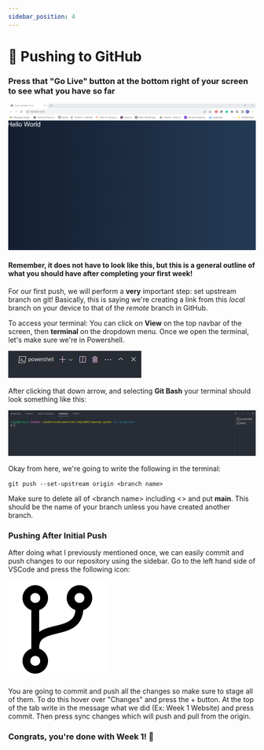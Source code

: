 ```yaml
---
sidebar_position: 4
---
```


# 📩 Pushing to GitHub

### Press that "Go Live" button at the bottom right of your screen to see what you have so far

![How your website should look after week 1](/img/new-pw/week-1.png)

#### Remember, it does not have to look like this, but this is a general outline of what you should have after completing your first week!

For our first push, we will perform a **very** important step: set upstream branch on git! Basically, this is saying we're creating a link from this *local* branch on your device to that of the *remote* branch in GitHub. 

To access your terminal: You can click on **View** on the top navbar of the screen, then **terminal** on the dropdown menu. Once we open the terminal, let's make sure we're in Powershell.

![Powershell](/img/new-pw/powershell.png)

After clicking that down arrow, and selecting **Git Bash** your terminal should look something like this:

![Git Bash](/img/new-pw/git-bash.png)

Okay from here, we're going to write the following in the terminal:

```
git push --set-upstream origin <branch name>
```

Make sure to delete all of <branch name\> including <\> and put **main**. This should be the name of your branch unless you have created another branch.


### Pushing After Initial Push
After doing what I previously mentioned once, we can easily commit and push changes to our repository using the sidebar. Go to the left hand side of VSCode and press the following icon:

![Branch Icon](/img/new-pw/branch.png "Branch Icon")

You are going to commit and push all the changes so make sure to stage all of them. To do this hover over "Changes" and press the + button. At the top of the tab write in the message what we did (Ex: Week 1 Website) and press commit. Then press sync changes which will push and pull from the origin.

### Congrats, you're done with Week 1! 🎊
